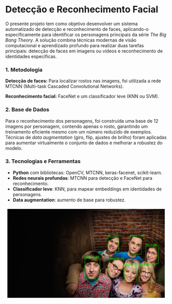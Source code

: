 # Detecção e Reconhecimento Facial

O presente projeto tem como objetivo desenvolver um sistema automatizado de detecção e reconhecimento de faces, aplicando-o especificamente para identificar os personagens principais da série *The Big Bang Theory*. A solução combina técnicas modernas de visão computacional e aprendizado profundo para realizar duas tarefas principais: detecção de faces em imagens ou vídeos e reconhecimento de identidades específicas.

### 1. Metodologia

**Detecção de faces:**
Para localizar rostos nas imagens, foi utilizada a rede MTCNN (Multi-task Cascaded Convolutional Networks). 

**Reconhecimento facial:** FaceNet e um classificador leve (KNN ou SVM).

### 2. Base de Dados

Para o reconhecimento dos personagens, foi construída uma base de 12 imagens por personagem, contendo apenas o rosto, garantindo um treinamento eficiente mesmo com um número reduzido de exemplos. Técnicas de *data augmentation* (giro, flip, ajustes de brilho) foram aplicadas para aumentar virtualmente o conjunto de dados e melhorar a robustez do modelo.


### 3. Tecnologias e Ferramentas

* **Python** com bibliotecas: OpenCV, MTCNN, keras-facenet, scikit-learn.
* **Redes neurais profundas**: MTCNN para detecção e FaceNet para reconhecimento.
* **Classificador leve**: KNN, para mapear embeddings em identidades de personagens.
* **Data augmentation**: aumento de base para robustez.

<img src="https://github.com/monicaneli/Reconhecimento-Facial/blob/779ed3331a7a25a6278834ad7d2439e29601dbea/TBBT%20Resultado.png" />

